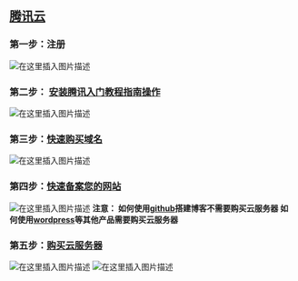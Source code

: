 ## [腾讯云](https://cloud.tencent.com/)

### 第一步：注册
![在这里插入图片描述](https://i-blog.csdnimg.cn/blog_migrate/50eab3d6182dbb1368cf6422d5acc7c6.png)
### 第二步： [安装腾讯入门教程指南操作](https://cloud.tencent.com/)
![在这里插入图片描述](https://i-blog.csdnimg.cn/blog_migrate/727509fcf9cf99a4e170050f5ec223bb.png)

### 第三步：[快速购买域名](https://cloud.tencent.com/document/product/242/39039)
![在这里插入图片描述](https://i-blog.csdnimg.cn/blog_migrate/32db69412c2c106ece486535abdf7108.png)

### 第四步：[快速备案您的网站](https://cloud.tencent.com/document/product/243/39038)
![在这里插入图片描述](https://i-blog.csdnimg.cn/blog_migrate/9c11d047639ec0d8163744932fd51e79.png)
****注意：**
如何使用[github](https://github.com/)搭建博客不需要购买云服务器
如何使用[wordpress](https://wordpress.org/download/)等其他产品需要购买云服务器**




### 第五步：[购买云服务器](https://cloud.tencent.com/document/product/213/2936)
![在这里插入图片描述](https://i-blog.csdnimg.cn/blog_migrate/55bb5edd39bc8baec2dc4f119506a2c2.png)
![在这里插入图片描述](https://i-blog.csdnimg.cn/blog_migrate/b8dcde7455c5d7a2cb937d179500a465.png)
